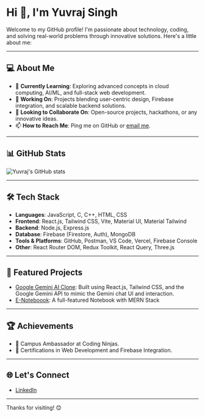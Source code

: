 # Hi 👋, I'm Yuvraj Singh

Welcome to my GitHub profile! I'm passionate about technology, coding, and solving real-world problems through innovative solutions. Here's a little about me:

---

## 💻 About Me
- 🌱 **Currently Learning**: Exploring advanced concepts in cloud computing, AI/ML, and full-stack web development.
- 🔭 **Working On**: Projects blending user-centric design, Firebase integration, and scalable backend solutions.
- 👯 **Looking to Collaborate On**: Open-source projects, hackathons, or any innovative ideas.
- 📫 **How to Reach Me**: Ping me on GitHub or [email me](mailto:singhyuvraj65035@gmail.com).

---

## 📊 GitHub Stats
![Yuvraj's GitHub stats](https://github-readme-stats.vercel.app/api?username=yuvrajsingh101280&show_icons=true&theme=dark)

---

## 🛠️ Tech Stack
- **Languages**: JavaScript, C, C++, HTML, CSS
- **Frontend**: React.js, Tailwind CSS, Vite, Material UI, Material Tailwind
- **Backend**: Node.js, Express.js
- **Database**: Firebase (Firestore, Auth), MongoDB
- **Tools & Platforms**: GitHub, Postman, VS Code, Vercel, Firebase Console
- **Other**: React Router DOM, Redux Toolkit, React Query, Three.js

---

## 🌟 Featured Projects
- [Google Gemini AI Clone](https://github.com/yuvrajsingh101280/google-gemini-clone): Built using React.js, Tailwind CSS, and the Google Gemini API to mimic the Gemini chat UI and interaction.
- [E-Noteboook](https://github.com/yuvrajsingh101280/E-notebook): A full-featured Notebook with MERN Stack

---

## 🏆 Achievements

- 🏅 Campus Ambassador at Coding Ninjas.
- 📜 Certifications in Web Development and Firebase Integration.

---

## 🌐 Let's Connect
- [LinkedIn](https://www.linkedin.com/in/yuvraj-kumar-singh-9612331b9/)


---

Thanks for visiting! 😊
